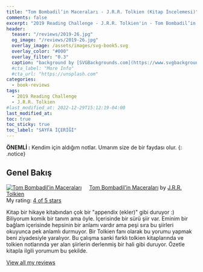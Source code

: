 ```yaml
---
title: "Tom Bombadil’in Maceraları - J.R.R. Tolkien (Kitap İncelemesi)"
comments: false
excerpt: "2019 Reading Challenge - J.R.R. Tolkien'in - Tom Bombadil’in Maceraları kitabı ile ilgili değerlendirmem -  Çeviren: Niran Elçi"
header:
  teaser: "/reviews/2019-26.jpg"
  og_image: "/reviews/2019-26.jpg"
  overlay_image: /assets/images/svg-book5.svg
  overlay_color: "#000"
  overlay_filter: "0.3"
  caption: "background by [SVGBackgrounds.com](https://www.svgbackgrounds.com/)"
  #cta_label: "More Info"
  #cta_url: "https://unsplash.com"
categories:
  - book-reviews
tags:
  - 2019 Reading Challenge
  - J.R.R. Tolkien
#last_modified_at: 2022-12-29T15:12:19-04:00
last_modified_at:
toc: true
toc_sticky: true
toc_label: "SAYFA İÇERİĞİ"
---
```




**ÖNEMLİ :** Kendim için aldığım notlar. Umarım size de bir faydası olur.
{: .notice}

## Genel Bakış

<a href="https://www.goodreads.com/book/show/36559247-tom-bombadil-in-maceralar" style="float: left; padding-right: 20px"><img border="0" alt="Tom Bombadil’in Maceraları" src="https://i.gr-assets.com/images/S/compressed.photo.goodreads.com/books/1510161992l/36559247._SX98_.jpg" /></a><a href="https://www.goodreads.com/book/show/36559247-tom-bombadil-in-maceralar">Tom Bombadil’in Maceraları</a> by <a href="https://www.goodreads.com/author/show/656983.J_R_R_Tolkien">J.R.R. Tolkien</a><br/>
My rating: <a href="https://www.goodreads.com/review/show/4943653586">4 of 5 stars</a>

Kitap bir hikaye kitabından çok bir "appendix (ekler)" gibi duruyor :) Biliyorum komik bir tanım ama öyle. İçerisinde bir sürü şiir var. Eminim bir bağlam içerisinde hepsinin bir anlamı vardır ama peşi sıra bu şiirleri okuyunca pek anlamlı durmuyor. Bir Tolkien fanı olarak bu yorumu yapmak beni ziyadesiyle yaralıyor. Bu çalışma sanki farklı tolkien kitaplarında ve tolkien notlarında yer alan şiirlerin derlenmiş bir hali gibi duruyor. Özetle kitapla ilgili yorumum bu şekilde.

<a href="https://www.goodreads.com/review/list/88145705-hasan-elik">View all my reviews</a>